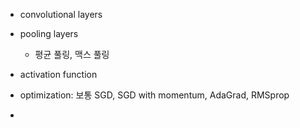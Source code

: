 

- convolutional layers

- pooling layers
  - 평균 풀링, 맥스 풀링
- activation function
- optimization: 보통 SGD, SGD with momentum, AdaGrad, RMSprop
- 